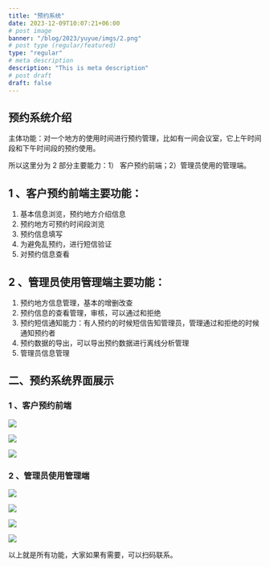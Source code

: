 ```yaml
---
title: "预约系统"
date: 2023-12-09T10:07:21+06:00
# post image
banner: "/blog/2023/yuyue/imgs/2.png"
# post type (regular/featured)
type: "regular"
# meta description
description: "This is meta description"
# post draft
draft: false
---
```



## 预约系统介绍

主体功能：对一个地方的使用时间进行预约管理，比如有一间会议室，它上午时间段和下午时间段的预约使用。

 <!--more-->
所以这里分为 2 部分主要能力：1） 客户预约前端；2）管理员使用的管理端。

## 1 、客户预约前端主要功能：

1. 基本信息浏览，预约地方介绍信息
2. 预约地方可预约时间段浏览
3. 预约信息填写
4. 为避免乱预约，进行短信验证
5. 对预约信息查看

## 2 、管理员使用管理端主要功能：

1. 预约地方信息管理，基本的增删改查
2. 预约信息的查看管理，审核，可以通过和拒绝
3. 预约短信通知能力：有人预约的时候短信告知管理员，管理通过和拒绝的时候通知预约者
4. 预约数据的导出，可以导出预约数据进行离线分析管理
5. 管理员信息管理

## 二、预约系统界面展示

### 1 、客户预约前端

![](/blog/2023/yuyue/imgs/1.png)

![](/blog/2023/yuyue/imgs/2.png)

![](/blog/2023/yuyue/imgs/3.png)


### 2 、管理员使用管理端

![](/blog/2023/yuyue/imgs/4.png)

![](/blog/2023/yuyue/imgs/5.png)

![](/blog/2023/yuyue/imgs/6.png)

![](/blog/2023/yuyue/imgs/7.png)


以上就是所有功能，大家如果有需要，可以扫码联系。
